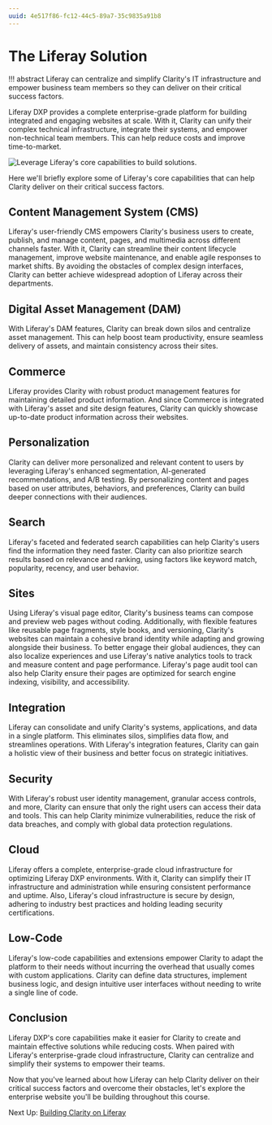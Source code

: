 ```yaml
---
uuid: 4e517f86-fc12-44c5-89a7-35c9835a91b8
---
```

# The Liferay Solution

!!! abstract
    Liferay can centralize and simplify Clarity's IT infrastructure and empower business team members so they can deliver on their critical success factors.

Liferay DXP provides a complete enterprise-grade platform for building integrated and engaging websites at scale. With it, Clarity can unify their complex technical infrastructure, integrate their systems, and empower non-technical team members. This can help reduce costs and improve time-to-market. <!--ALT: Liferay DXP has many core capabilities that will make it easier for Clarity to create and maintain effective solutions while reducing costs. When paired with Liferay's enterprise-grade cloud infrastructure, Clarity can centralize and simplify their systems to empower their teams.-->

![Leverage Liferay's core capabilities to build solutions.](./the-liferay-solution/images/01.png)

Here we'll briefly explore some of Liferay's core capabilities that can help Clarity deliver on their critical success factors.

## Content Management System (CMS)

Liferay's user-friendly CMS empowers Clarity's business users to create, publish, and manage content, pages, and multimedia across different channels faster. With it, Clarity can streamline their content lifecycle management, improve website maintenance, and enable agile responses to market shifts. By avoiding the obstacles of complex design interfaces, Clarity can better achieve widespread adoption of Liferay across their departments.

<!--TASK: Insert img ![]() -->

## Digital Asset Management (DAM)

With Liferay's DAM features, Clarity can break down silos and centralize asset management. This can help boost team productivity, ensure seamless delivery of assets, and maintain consistency across their sites.

<!--TASK: Insert img ![]() -->

## Commerce

Liferay provides Clarity with robust product management features for maintaining detailed product information. And since Commerce is integrated with Liferay's asset and site design features, Clarity can quickly showcase up-to-date product information across their websites.

<!--TASK: Insert img ![]() -->

## Personalization

Clarity can deliver more personalized and relevant content to users by leveraging Liferay's enhanced segmentation, AI-generated recommendations, and A/B testing. By personalizing content and pages based on user attributes, behaviors, and preferences, Clarity can build deeper connections with their audiences.

<!--TASK: Insert img ![]() -->

## Search

Liferay's faceted and federated search capabilities can help Clarity's users find the information they need faster. Clarity can also prioritize search results based on relevance and ranking, using factors like keyword match, popularity, recency, and user behavior.

<!--TASK: Insert img ![]() -->

## Sites

Using Liferay's visual page editor, Clarity's business teams can compose and preview web pages without coding. Additionally, with flexible features like reusable page fragments, style books, and versioning, Clarity's websites can maintain a cohesive brand identity while adapting and growing alongside their business. To better engage their global audiences, they can also localize experiences and use Liferay's native analytics tools to track and measure content and page performance. Liferay's page audit tool can also help Clarity ensure their pages are optimized for search engine indexing, visibility, and accessibility. <!--ADD? "Clarity can also improve their SEO, maintaining URL integrity and customizing metadata and tags."-->

<!--TASK: Insert img ![]() -->

## Integration

Liferay can consolidate and unify Clarity's systems, applications, and data in a single platform. This eliminates silos, simplifies data flow, and streamlines operations. With Liferay's integration features, Clarity can gain a holistic view of their business and better focus on strategic initiatives.

<!--TASK: Insert img ![]() -->

## Security

With Liferay's robust user identity management, granular access controls, and more, Clarity can ensure that only the right users can access their data and tools. This can help Clarity minimize vulnerabilities, reduce the risk of data breaches, and comply with global data protection regulations. <!--ADD? multi-factor authentication, Lightweight Directory Access Protocol (LDAP), data sanitation-->

<!--TASK: Insert img ![]() -->

## Cloud

Liferay offers a complete, enterprise-grade cloud infrastructure for optimizing Liferay DXP environments. With it, Clarity can simplify their IT infrastructure and administration while ensuring consistent performance and uptime. <!--MENTION? accommodate increased traffic, data, and functionality at scale. --> Also, Liferay's cloud infrastructure is secure by design, adhering to industry best practices and holding leading security certifications.

<!--TASK: Insert img ![]() -->

## Low-Code

Liferay's low-code capabilities and extensions empower Clarity to adapt the platform to their needs without incurring the overhead that usually comes with custom applications. Clarity can define data structures, implement business logic, and design intuitive user interfaces without needing to write a single line of code.

<!--TASK: Insert img ![]() -->

## Conclusion

Liferay DXP's core capabilities make it easier for Clarity to create and maintain effective solutions while reducing costs. When paired with Liferay's enterprise-grade cloud infrastructure, Clarity can centralize and simplify their systems to empower their teams.

Now that you've learned about how Liferay can help Clarity deliver on their critical success factors and overcome their obstacles, let's explore the enterprise website you'll be building throughout this course.

Next Up: [Building Clarity on Liferay](./building-clarity-on-liferay.md)
